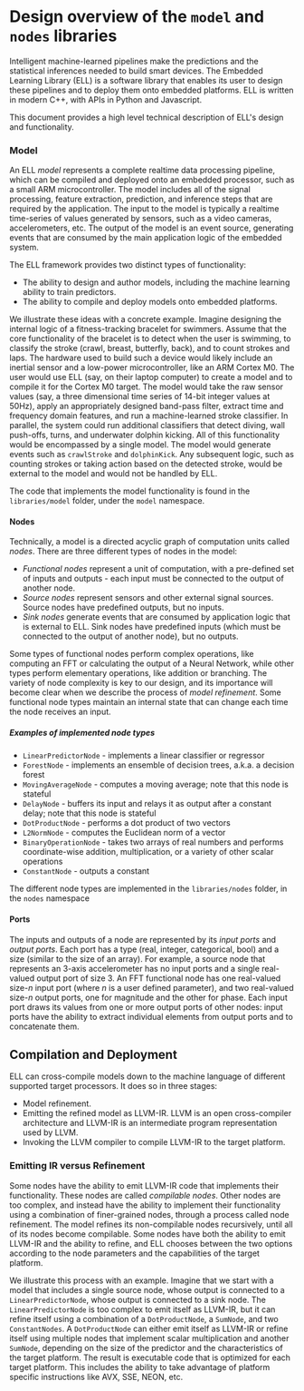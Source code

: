 # Design overview of the `model` and `nodes` libraries
Intelligent machine-learned pipelines make the predictions and the statistical inferences needed to build smart devices.
The Embedded Learning Library (ELL) is a software library that enables its user to design these pipelines and to deploy them onto embedded platforms. 
ELL is written in modern C++, with APIs in Python and Javascript.

This document provides a high level technical description of ELL's design and functionality.

### Model
An ELL *model* represents a complete realtime data processing pipeline, which can be compiled and deployed onto an embedded processor, such as a small ARM microcontroller. The model includes all of the signal processing, feature extraction, prediction, and inference steps that are required by the application. The input to the model is typically a realtime time-series of values generated by sensors, such as a video cameras, accelerometers, etc. The output of the model is an event source, generating events that are consumed by the main application logic of the embedded system. 

The ELL framework provides two distinct types of functionality:
* The ability to design and author models, including the machine learning ability to train predictors.
* The ability to compile and deploy models onto embedded platforms.

We illustrate these ideas with a concrete example. Imagine designing the internal logic of a fitness-tracking bracelet for swimmers. 
Assume that the core functionality of the bracelet is to detect when the user is swimming, to classify the stroke (crawl, breast, butterfly, back), and to count strokes and laps. The hardware used to build such a device would likely include an inertial sensor and a low-power microcontroller, like an ARM Cortex M0. The user would use ELL (say, on their laptop computer) to create a model and to compile it for the Cortex M0 target. The model would take the raw sensor values (say, a three dimensional time series of 14-bit integer values at 50Hz), apply an appropriately designed band-pass filter, extract time and frequency domain features, and run a machine-learned stroke classifier. In parallel, the system could run additional classifiers that detect diving, wall push-offs, turns, and underwater dolphin kicking. All of this functionality would be encompassed by a single model. The model would generate events such as `crawlStroke` and `dolphinKick`. Any subsequent logic, such as counting strokes or taking action based on the detected stroke, would be external to the model and would not be handled by ELL.

The code that implements the model functionality is found in the `libraries/model` folder, under the `model` namespace. 

#### Nodes

Technically, a model is a directed acyclic graph of computation units called *nodes*. There are three different types of nodes in the model:

* *Functional nodes* represent a unit of computation, with a pre-defined set of inputs and outputs - each input must be connected to the output of another node.
* *Source nodes* represent sensors and other external signal sources. Source nodes have predefined outputs, but no inputs. 
* *Sink nodes* generate events that are consumed by application logic that is external to ELL. Sink nodes have predefined inputs (which must be connected to the output of another node), but no outputs.

Some types of functional nodes perform complex operations, like computing an FFT or calculating the output of a Neural Network, while other types perform elementary operations, like addition or branching. The variety of node complexity is key to our design, and its importance will become clear when we describe the process of *model refinement*. Some functional node types maintain an internal state that can change each time the node receives an input. 

##### Examples of implemented node types
* `LinearPredictorNode` - implements a linear classifier or regressor
* `ForestNode` - implements an ensemble of decision trees, a.k.a. a decision forest
* `MovingAverageNode` - computes a moving average; note that this node is stateful
* `DelayNode` - buffers its input and relays it as output after a constant delay; note that this node is stateful
* `DotProductNode` - performs a dot product of two vectors
* `L2NormNode` - computes the Euclidean norm of a vector
* `BinaryOperationNode` - takes two arrays of real numbers and performs coordinate-wise addition, multiplication, or a variety of other scalar operations
* `ConstantNode` - outputs a constant 

The different node types are implemented in the `libraries/nodes` folder, in the `nodes` namespace

#### Ports

The inputs and outputs of a node are represented by its *input ports* and *output ports*. Each port has a type (real, integer, categorical, bool) and a size (similar to the size of an array). For example, a source node that represents an 3-axis accelerometer has no input ports and a single real-valued output port of size 3. An FFT functional node has one real-valued size-*n* input port (where *n* is a user defined parameter), and two real-valued size-*n* output ports, one for magnitude and the other for phase. Each input port draws its values from one or more output ports of other nodes: input ports have the ability to extract individual elements from output ports and to concatenate them. 

## Compilation and Deployment
ELL can cross-compile models down to the machine language of different supported target processors. It does so in three stages:
* Model refinement.
* Emitting the refined model as LLVM-IR. LLVM is an open cross-compiler architecture and LLVM-IR is an intermediate program representation used by LLVM.
* Invoking the LLVM compiler to compile LLVM-IR to the target platform. 

### Emitting IR versus Refinement
Some nodes have the ability to emit LLVM-IR code that implements their functionality. These nodes are called *compilable nodes*. Other nodes are too complex, and instead have the ability to implement their functionality using a combination of finer-grained nodes, through a process called node refinement. The model refines its non-compilable nodes recursively, until all of its nodes become compilable. Some nodes have both the ability to emit LLVM-IR and the ability to refine, and ELL chooses between the two options according to the node parameters and the capabilities of the target platform. 

We illustrate this process with an example. Imagine that we start with a model that includes a single source node, whose output is connected to a `LinearPredictorNode`, whose output is connected to a sink node. The `LinearPredictorNode` is too complex to emit itself as LLVM-IR, but it can refine itself using a combination of a `DotProductNode`, a `SumNode`, and two `ConstantNodes`. A `DotProductNode` can either emit itself as LLVM-IR or refine itself using multiple nodes that implement scalar multiplication and another `SumNode`, depending on the size of the predictor and the characteristics of the target platform.  The result is executable code that is optimized for each target platform.  This includes the ability to take advantage of platform specific instructions like AVX, SSE, NEON, etc.

